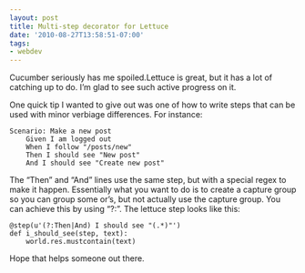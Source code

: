 ```yaml
---
layout: post
title: Multi-step decorator for Lettuce
date: '2010-08-27T13:58:51-07:00'
tags:
- webdev
---
```

Cucumber seriously has me spoiled.<!--more-->Lettuce is great, but it has a lot
of catching up to do. I’m glad to see such active progress on it.

One quick tip I wanted to give out was one of how to write steps that can be
used with minor verbiage differences. For instance:

```
Scenario: Make a new post
    Given I am logged out
    When I follow "/posts/new"
    Then I should see "New post"
    And I should see "Create new post"
```

The “Then” and “And” lines use the same step, but with a special regex to make
it happen. Essentially what you want to do is to create a capture group so you
can group some or’s, but not actually use the capture group. You can achieve
this by using “?:”. The lettuce step looks like this:

```
@step(u'(?:Then|And) I should see "(.*)"')
def i_should_see(step, text):
    world.res.mustcontain(text)
```

Hope that helps someone out there.

